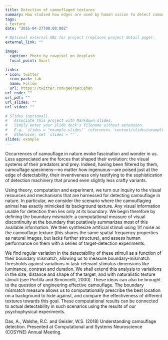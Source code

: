 ```yaml
---
title: Detection of camouflaged textures
summary: How studied how edges are used by human vision to detect camouflage.
tags:
- texture 
date: "2016-04-27T00:00:00Z"

# Optional external URL for project (replaces project detail page).
external_link: ""

image:
  caption: Photo by rawpixel on Unsplash
  focal_point: Smart

links:
- icon: twitter
  icon_pack: fab
  name: Follow
  url: https://twitter.com/georgecushen
url_code: ""
url_pdf: ""
url_slides: ""
url_video: ""

# Slides (optional).
#   Associate this project with Markdown slides.
#   Simply enter your slide deck's filename without extension.
#   E.g. `slides = "example-slides"` references `content/slides/example-slides.md`.
#   Otherwise, set `slides = ""`.
slides: example
---
```


Occurrences of camouflage in nature evoke fascination and wonder in us. Less appreciated are the forces that shaped their evolution: the visual systems of their predators and prey. Indeed, having been filtered by them, camouflage specimens—no matter how ingenuous—are poised just at the edge of detectability, their inventiveness
only testifying to the sophistication of detection machinery that pruned even slightly less crafty variants.

Using theory, computation and experiment, we turn our inquiry to the visual resources and mechanisms that are harnessed for detecting camouflage in nature. In particular, we consider the scenario where the camouflaging animal has exactly mimicked its background texture. Any visual information usable for detection then lies only at its boundary. We begin therefore by defining the boundary mismatch: a computational measure of visual discontinuity at the boundary that putatively summarizes most of this available information. We then synthesize artificial stimuli using 1/f noise as the camouflage texture (this shares the same spatial frequency properties as natural images, but lacks further structure), and assess human performance on them with a
series of target-detection experiments. 

We find regular variation in the detectability of these stimuli as a function of their boundary mismatch, allowing us to measure boundary-mismatch thresholds against variations in task-relevant stimulus dimensions like luminance, contrast and duration. We shall extend this analysis to variations in the size, distance and shape of the target, and with naturalistic texture stimuli (see Portilla and Simoncelli, 2000). These ideas can also be brought to the question of engineering effective camouflage. The boundary mismatch measure allows us to computationally prescribe the best location on a background to hide against, and compare the effectiveness of different textures towards this goal. These computational results can be connected to actual detectability in such scenarios using the results of our psychophysical experiments.

Das, A., Walshe, R.C. and Geisler, W.S. (2018) Understanding camouflage detection. Presented at Computational and Systems Neuroscience (COSYNE) Annual Meeting.

